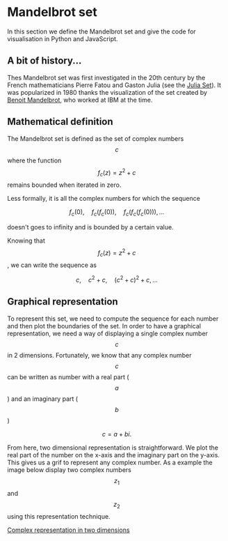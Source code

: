 # Mandelbrot set
In this section we define the Mandelbrot set and give the code for visualisation in Python and JavaScript.

## A bit of history...
Thes Mandelbrot set was first investigated in the 20th century by the French mathematicians Pierre Fatou and Gaston Julia (see the [Julia Set](julia_set.md)). It was popularized in 1980 thanks the visualization of the set created by [Benoit Mandelbrot](https://en.wikipedia.org/wiki/Benoit_Mandelbrot), who worked at IBM at the time.

## Mathematical definition
The Mandelbrot set is defined as the set of complex numbers $$c$$ where the function $$f_c(z) = z^2 +c$$ remains bounded when iterated in zero.

Less formally, it is all the complex numbers for which the sequence

$$ f_c(0),\quad f_c(f_c(0)),\quad f_c(f_c(f_c(0))), \ldots $$

doesn't goes to infinity and is bounded by a certain value.

Knowing that $$f_c(z) = z^2 + c$$, we can write the sequence as

$$ c,\quad c^2 + c,\quad (c^2+c)^2 + c, \ldots $$


## Graphical representation
To represent this set, we need to compute the sequence for each number and then plot the boundaries of the set.
In order to have a graphical representation, we need a way of displaying a single complex number $$c$$ in 2 dimensions.
Fortunately, we know that any complex number $$c$$ can be written as number with a real part ($$a$$) and an imaginary part ($$b$$)

$$ c = a + bi \text{.}$$

From here, two dimensional representation is straightforward. We plot the real part of the number on the x-axis and the imaginary part on the y-axis. This gives us a grif to represent any complex number. As a example the image below display two complex numbers $$z_1$$ and $$z_2$$ using this representation technique.

[Complex representation in two dimensions](Complex.svg)







